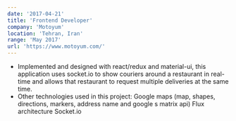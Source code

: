 ```yaml
---
date: '2017-04-21'
title: 'Frontend Developer'
company: 'Motoyum'
location: 'Tehran, Iran'
range: 'May 2017'
url: 'https://www.motoyum.com/'
---
```


- Implemented and designed with react/redux and material-ui, this application uses socket.io to show couriers around a restaurant in real-time and allows that restaurant to request multiple deliveries at the same time.
- Other technologies used in this project: Google maps (map, shapes, directions, markers, address name and google s matrix api) Flux architecture Socket.io
